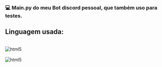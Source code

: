 ### 💻 Main.py do meu Bot discord pessoal, que também uso para testes.

## Linguagem usada:
<div style="display: inline_block"><br/>
  <img align="center" alt="html5" src="https://img.shields.io/badge/Python-3776AB?style=for-the-badge&logo=python&logoColor=white" />
</div>


<div style="display: inline_block"><br/>
  <img align="center" alt="html5" src="https://media.discordapp.net/attachments/1254095550190452768/1340432851673415781/Screenshot_20241003_185035_Discord.png?ex=67b256df&is=67b1055f&hm=55cf6f8b9c4ed8c678d20ce8647d4d66319c96f4e5ae44d33749b1d7d9d5e52c&=&format=webp&quality=lossless&width=796&height=949" />
</div>

